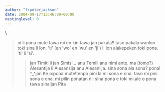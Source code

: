 ```yaml
---
author: "frpeterjackson"
date: 2004-09-17T13:46:00+00:00
nestinglevel: 0
---
```

\
> ni li pona mute tawa mi en kin tawa jan pakala!! taso pakala wanlon
> toki sina li lon. 'ti' (en 'wo' en 'wu' en 'ji') li lon alakepeken
> toki pona. 'ti' li 'si'.
>> jan Timiti li jan Simisi... anu Temili anu nimi ante.
> ma (tomo?) Alesantija li Alesansija anu Alesanlija.
>> sina sona ala sona? pona! ^\_^jan Ke o:pona mute!tenpo pini la mi sona e ona. taso mi pini sona e ona. mi pilin ponatan ni: sina pona e toki mi.ale o pona tawa sina!jan Pita